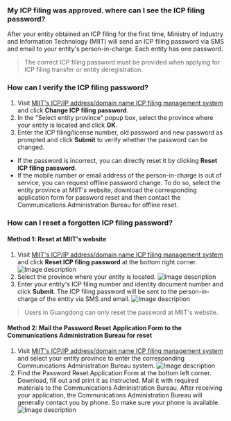 ### My ICP filing was approved. where can I see the ICP filing password?

After your entity obtained an ICP filing for the first time, Ministry of Industry and Information Technology (MIIT) will send an ICP filing password via SMS and email to your entity's person-in-charge. Each entity has one password.
>The correct ICP filing password must be provided when applying for ICP filing transfer or entity deregistration.

### How can I verify the ICP filing password?

1. Visit [MIIT's ICP/IP address/domain name ICP filing management system](http://www.miibeian.gov.cn/) and click **Change ICP filing password**.
2. In the "Select entity province" popup box, select the province where your entity is located and click **OK**.
3. Enter the ICP filing/license number, old password and new password as prompted and click **Submit** to verify whether the password can be changed.                                                               
 - If the password is incorrect, you can directly reset it by clicking **Reset ICP filing password**.
 - If the mobile number or email address of the person-in-charge is out of service, you can request offline password change. To do so, select the entity province at MIIT's website, download the corresponding application form for password reset and then contact the Communications Administration Bureau for offline reset.

### How can I reset a forgotten ICP filing password?

#### Method 1: Reset at MIIT's website  

1. Visit [MIIT's ICP/IP address/domain name ICP filing management system](http://www.miibeian.gov.cn/) and click **Reset ICP filing password** at the bottom right corner.
![Image description](//bot1024-1253841380.file.myqcloud.com/5983d60cc6965.jpg)  
2. Select the province where your entity is located.
![Image description](//bot1024-1253841380.file.myqcloud.com/5983d6230b378.jpg)  
3. Enter your entity's ICP filing number and identity document number and click **Submit**. The ICP filing password will be sent to the person-in-charge of the entity via SMS and email.
![Image description](//bot1024-1253841380.file.myqcloud.com/5983d63b35d22.jpg)
>Users in Guangdong can only reset the password at MIIT's website.

#### Method 2: Mail the Password Reset Application Form to the Communications Administration Bureau for reset

1. Visit [MIIT's ICP/IP address/domain name ICP filing management system](http://www.miibeian.gov.cn/) and select your entity province to enter the corresponding Communications Administration Bureau system.
![Image description](//bot1024-1253841380.file.myqcloud.com/5983d68d459b3.jpg)  
2. Find the Password Reset Application Form at the bottom left corner. Download, fill out and print it as instructed. Mail it with required materials to the Communications Administration Bureau. After receiving your application, the Communications Administration Bureau will generally contact you by phone. So make sure your phone is available.
![Image description](//bot1024-1253841380.file.myqcloud.com/5983d6a416d82.jpg)
